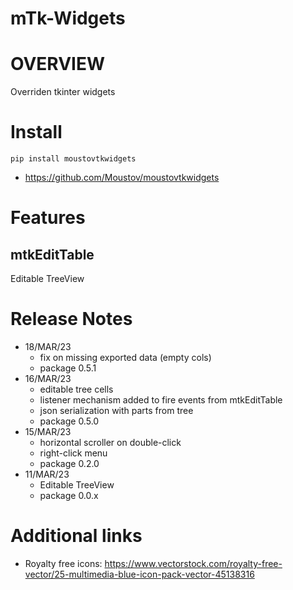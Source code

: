mTk-Widgets
================

# OVERVIEW
Overriden tkinter widgets

# Install

    pip install moustovtkwidgets

* https://github.com/Moustov/moustovtkwidgets

# Features
## mtkEditTable
Editable TreeView

# Release Notes
* 18/MAR/23
  * fix on missing exported data (empty cols)
  * package 0.5.1
* 16/MAR/23
  * editable tree cells
  * listener mechanism added to fire events from mtkEditTable
  * json serialization with parts from tree
  * package 0.5.0
* 15/MAR/23
  * horizontal scroller on double-click
  * right-click menu
  * package 0.2.0
* 11/MAR/23
  * Editable TreeView
  * package 0.0.x

# Additional links
* Royalty free icons: https://www.vectorstock.com/royalty-free-vector/25-multimedia-blue-icon-pack-vector-45138316
